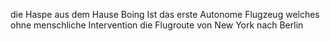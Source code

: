 die Haspe aus dem Hause Boing Ist das erste Autonome Flugzeug welches ohne menschliche Intervention die Flugroute von New York nach Berlin 

